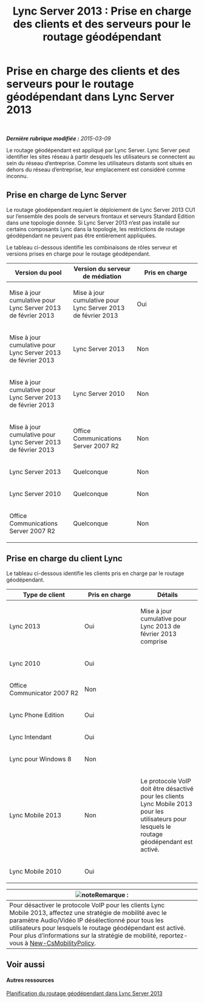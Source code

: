 ﻿---
title: 'Lync Server 2013 : Prise en charge des clients et des serveurs pour le routage géodépendant'
TOCTitle: Prise en charge des clients et des serveurs pour le routage géodépendant
ms:assetid: 26c2ca3d-026d-4dd7-94fa-15ebb4406953
ms:mtpsurl: https://technet.microsoft.com/fr-fr/library/JJ994024(v=OCS.15)
ms:contentKeyID: 53095382
ms.date: 05/20/2016
mtps_version: v=OCS.15
ms.translationtype: HT
---

# Prise en charge des clients et des serveurs pour le routage géodépendant dans Lync Server 2013

 

_**Dernière rubrique modifiée :** 2015-03-09_

Le routage géodépendant est appliqué par Lync Server. Lync Server peut identifier les sites réseau à partir desquels les utilisateurs se connectent au sein du réseau d’entreprise. Comme les utilisateurs distants sont situés en dehors du réseau d’entreprise, leur emplacement est considéré comme inconnu.

## Prise en charge de Lync Server

Le routage géodépendant requiert le déploiement de Lync Server 2013 CU1 sur l’ensemble des pools de serveurs frontaux et serveurs Standard Edition dans une topologie donnée. Si Lync Server 2013 n’est pas installé sur certains composants Lync dans la topologie, les restrictions de routage géodépendant ne peuvent pas être entièrement appliquées.

Le tableau ci-dessous identifie les combinaisons de rôles serveur et versions prises en charge pour le routage géodépendant.


<table>
<colgroup>
<col style="width: 33%" />
<col style="width: 33%" />
<col style="width: 33%" />
</colgroup>
<thead>
<tr class="header">
<th>Version du pool</th>
<th>Version du serveur de médiation</th>
<th>Pris en charge</th>
</tr>
</thead>
<tbody>
<tr class="odd">
<td><p>Mise à jour cumulative pour Lync Server 2013 de février 2013</p></td>
<td><p>Mise à jour cumulative pour Lync Server 2013 de février 2013</p></td>
<td><p>Oui</p></td>
</tr>
<tr class="even">
<td><p>Mise à jour cumulative pour Lync Server 2013 de février 2013</p></td>
<td><p>Lync Server 2013</p></td>
<td><p>Non</p></td>
</tr>
<tr class="odd">
<td><p>Mise à jour cumulative pour Lync Server 2013 de février 2013</p></td>
<td><p>Lync Server 2010</p></td>
<td><p>Non</p></td>
</tr>
<tr class="even">
<td><p>Mise à jour cumulative pour Lync Server 2013 de février 2013</p></td>
<td><p>Office Communications Server 2007 R2</p></td>
<td><p>Non</p></td>
</tr>
<tr class="odd">
<td><p>Lync Server 2013</p></td>
<td><p>Quelconque</p></td>
<td><p>Non</p></td>
</tr>
<tr class="even">
<td><p>Lync Server 2010</p></td>
<td><p>Quelconque</p></td>
<td><p>Non</p></td>
</tr>
<tr class="odd">
<td><p>Office Communications Server 2007 R2</p></td>
<td><p>Quelconque</p></td>
<td><p>Non</p></td>
</tr>
</tbody>
</table>


## Prise en charge du client Lync

Le tableau ci-dessous identifie les clients pris en charge par le routage géodépendant.


<table>
<colgroup>
<col style="width: 33%" />
<col style="width: 33%" />
<col style="width: 33%" />
</colgroup>
<thead>
<tr class="header">
<th>Type de client</th>
<th>Pris en charge</th>
<th>Détails</th>
</tr>
</thead>
<tbody>
<tr class="odd">
<td><p>Lync 2013</p></td>
<td><p>Oui</p></td>
<td><p>Mise à jour cumulative pour Lync 2013 de février 2013 comprise</p></td>
</tr>
<tr class="even">
<td><p>Lync 2010</p></td>
<td><p>Oui</p></td>
<td> </td>
</tr>
<tr class="odd">
<td><p>Office Communicator 2007 R2</p></td>
<td><p>Non</p></td>
<td> </td>
</tr>
<tr class="even">
<td><p>Lync Phone Edition</p></td>
<td><p>Oui</p></td>
<td> </td>
</tr>
<tr class="odd">
<td><p>Lync Intendant</p></td>
<td><p>Oui</p></td>
<td> </td>
</tr>
<tr class="even">
<td><p>Lync pour Windows 8</p></td>
<td><p>Non</p></td>
<td> </td>
</tr>
<tr class="odd">
<td><p>Lync Mobile 2013</p></td>
<td><p>Non</p></td>
<td><p>Le protocole VoIP doit être désactivé pour les clients Lync Mobile 2013 pour les utilisateurs pour lesquels le routage géodépendant est activé.</p></td>
</tr>
<tr class="even">
<td><p>Lync Mobile 2010</p></td>
<td><p>Oui</p></td>
<td> </td>
</tr>
</tbody>
</table>

  

<table>
<thead>
<tr class="header">
<th><img src="images/Gg398920.note(OCS.15).gif" title="note" alt="note" />Remarque :</th>
</tr>
</thead>
<tbody>
<tr class="odd">
<td>Pour désactiver le protocole VoIP pour les clients Lync Mobile 2013, affectez une stratégie de mobilité avec le paramètre Audio/Vidéo IP désélectionné pour tous les utilisateurs pour lesquels le routage géodépendant est activé. Pour plus d’informations sur la stratégie de mobilité, reportez-vous à <a href="https://docs.microsoft.com/en-us/powershell/module/skype/New-CsMobilityPolicy">New-CsMobilityPolicy</a>.</td>
</tr>
</tbody>
</table>


## Voir aussi

#### Autres ressources

[Planification du routage géodépendant dans Lync Server 2013](lync-server-2013-planning-for-location-based-routing.md)

